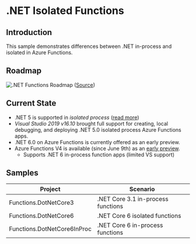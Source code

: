 # .NET Isolated Functions

## Introduction

This sample demonstrates differences between .NET in-process and isolated in Azure Functions.

## Roadmap

![.NET Functions Roadmap](https://techcommunity.microsoft.com/t5/image/serverpage/image-id/262318i4234B132C742509C/image-size/large)
([Source](https://techcommunity.microsoft.com/t5/apps-on-azure/net-on-azure-functions-roadmap/ba-p/2197916))

## Current State

* .NET 5 is supported in *isolated process* ([read more](https://docs.microsoft.com/en-us/azure/azure-functions/dotnet-isolated-process-guide))
* *Visual Studio 2019 v16.10* brought full support for creating, local debugging, and deploying .NET 5.0 isolated process Azure Functions apps.
* .NET 6.0 on Azure Functions is currently offered as an early preview.
* Azure Functions V4 is available (since June 9th) as an [early preview](https://github.com/Azure/Azure-Functions/wiki/V4-early-preview).
  * Supports .NET 6 in-process function apps (limited VS support)

## Samples

| Project                     | Scenario                           |
| --------------------------- | ---------------------------------- |
| Functions.DotNetCore3       | .NET Core 3.1 in-process functions |
| Functions.DotNetCore6       | .NET Core 6 isolated functions     |
| Functions.DotNetCore6InProc | .NET Core 6 in-process functions   |

